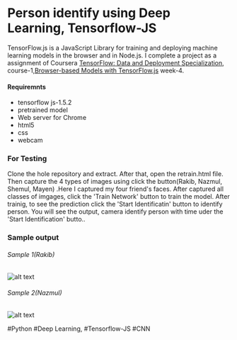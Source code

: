 # Person identify using Deep Learning, Tensorflow-JS


TensorFlow.js is a JavaScript Library for training and deploying machine learning models in the browser and in Node.js. I complete a project as a assignment of Coursera  [TensorFlow: Data and Deployment Specialization](https://www.coursera.org/specializations/tensorflow-data-and-deployment), course-1,[Browser-based Models with TensorFlow.js](https://www.coursera.org/learn/browser-based-models-tensorflow) week-4.
 
#### Requiremnts

- tensorflow js-1.5.2
- pretrained model
- Web server for Chrome
- html5
- css
- webcam



### For Testing

Clone the hole repository and extract. After that, open the retrain.html file. Then capture the 4 types of images using click the button(Rakib, Nazmul, Shemul, Mayen) .Here I captured my four friend's faces. After captured all classes of imgages, click the  'Train Network' button to train the model. After trainig, to see the prediction click the 'Start Identificatin' button to identify person. You will see the output, camera identify person with time uder the 'Start Identification' butto..

### Sample output

###### Sample 1(Rakib)

![alt text](https://github.com/rakib-h/Person_identify-using-transfer-learning/blob/master/sample_output/Screenshot%20from%202020-03-06%2016-33-17.png)

###### Sample 2(Nazmul)

![alt text](https://github.com/rakib-h/Person_identify-using-transfer-learning/blob/master/sample_output/Screenshot%20from%202020-03-06%2016-34-17.png)

#Python #Deep Learning, #Tensorflow-JS #CNN 
